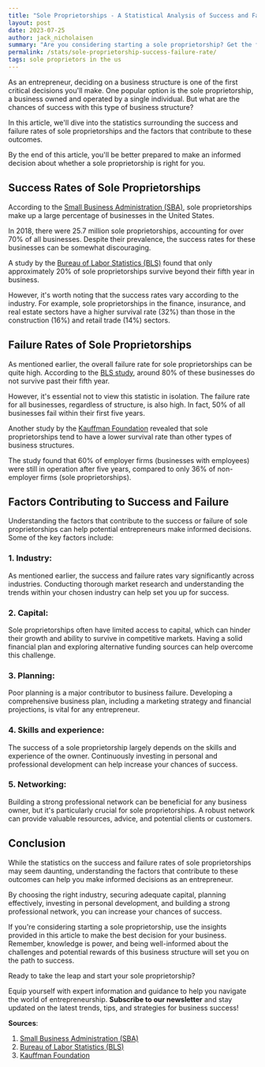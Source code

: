 ```yaml
---
title: "Sole Proprietorships - A Statistical Analysis of Success and Failure Rates"
layout: post
date: 2023-07-25
author: jack_nicholaisen
summary: "Are you considering starting a sole proprietorship? Get the facts on success and failure rates, and learn what factors contribute to the outcomes of these businesses. Equip yourself with the knowledge to make informed decisions and increase your chances of success. Don't miss out on these valuable insights – READ ON!"
permalink: /stats/sole-proprietorship-success-failure-rate/
tags: sole proprietors in the us
---
```


As an entrepreneur, deciding on a business structure is one of the first critical decisions you'll make. One popular option is the sole proprietorship, a business owned and operated by a single individual. But what are the chances of success with this type of business structure? 

In this article, we'll dive into the statistics surrounding the success and failure rates of sole proprietorships and the factors that contribute to these outcomes. 

By the end of this article, you'll be better prepared to make an informed decision about whether a sole proprietorship is right for you.

## Success Rates of Sole Proprietorships

According to the [Small Business Administration (SBA)](https://www.sba.gov/sites/default/files/advocacy/Frequently-Asked-Questions-Small-Business-2018.pdf), sole proprietorships make up a large percentage of businesses in the United States. 

In 2018, there were 25.7 million sole proprietorships, accounting for over 70% of all businesses. Despite their prevalence, the success rates for these businesses can be somewhat discouraging.

A study by the [Bureau of Labor Statistics (BLS)](https://www.bls.gov/bdm/entrepreneurship/entrepreneurship.htm) found that only approximately 20% of sole proprietorships survive beyond their fifth year in business. 

However, it's worth noting that the success rates vary according to the industry. For example, sole proprietorships in the finance, insurance, and real estate sectors have a higher survival rate (32%) than those in the construction (16%) and retail trade (14%) sectors.

## Failure Rates of Sole Proprietorships

As mentioned earlier, the overall failure rate for sole proprietorships can be quite high. According to the [BLS study](https://www.bls.gov/bdm/entrepreneurship/entrepreneurship.htm), around 80% of these businesses do not survive past their fifth year. 

However, it's essential not to view this statistic in isolation. The failure rate for all businesses, regardless of structure, is also high. In fact, 50% of all businesses fail within their first five years.

Another study by the [Kauffman Foundation](https://www.kauffman.org/wp-content/uploads/2019/12/Growthology_0506.pdf) revealed that sole proprietorships tend to have a lower survival rate than other types of business structures. 

The study found that 60% of employer firms (businesses with employees) were still in operation after five years, compared to only 36% of non-employer firms (sole proprietorships).

## Factors Contributing to Success and Failure

Understanding the factors that contribute to the success or failure of sole proprietorships can help potential entrepreneurs make informed decisions. Some of the key factors include:

### 1.  Industry: 

As mentioned earlier, the success and failure rates vary significantly across industries. Conducting thorough market research and understanding the trends within your chosen industry can help set you up for success.

### 2.  Capital: 

Sole proprietorships often have limited access to capital, which can hinder their growth and ability to survive in competitive markets. Having a solid financial plan and exploring alternative funding sources can help overcome this challenge.

### 3.  Planning: 

Poor planning is a major contributor to business failure. Developing a comprehensive business plan, including a marketing strategy and financial projections, is vital for any entrepreneur.

### 4.  Skills and experience: 

The success of a sole proprietorship largely depends on the skills and experience of the owner. Continuously investing in personal and professional development can help increase your chances of success.

### 5.  Networking: 

Building a strong professional network can be beneficial for any business owner, but it's particularly crucial for sole proprietorships. A robust network can provide valuable resources, advice, and potential clients or customers.

## Conclusion

While the statistics on the success and failure rates of sole proprietorships may seem daunting, understanding the factors that contribute to these outcomes can help you make informed decisions as an entrepreneur. 

By choosing the right industry, securing adequate capital, planning effectively, investing in personal development, and building a strong professional network, you can increase your chances of success.

If you're considering starting a sole proprietorship, use the insights provided in this article to make the best decision for your business. Remember, knowledge is power, and being well-informed about the challenges and potential rewards of this business structure will set you on the path to success.

Ready to take the leap and start your sole proprietorship? 

Equip yourself with expert information and guidance to help you navigate the world of entrepreneurship. **Subscribe to our newsletter** and stay updated on the latest trends, tips, and strategies for business success!

<script async data-uid="0625212ce2" src="https://adept-hustler-4565.ck.page/0625212ce2/index.js"></script>

**Sources**:

1.  [Small Business Administration (SBA)](https://www.sba.gov/sites/default/files/advocacy/Frequently-Asked-Questions-Small-Business-2018.pdf)
2.  [Bureau of Labor Statistics (BLS)](https://www.bls.gov/bdm/entrepreneurship/entrepreneurship.htm)
3.  [Kauffman Foundation](https://www.kauffman.org/wp-content/uploads/2019/12/Growthology_0506.pdf)